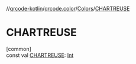 //[qrcode-kotlin](../../../index.md)/[qrcode.color](../index.md)/[Colors](index.md)/[CHARTREUSE](-c-h-a-r-t-r-e-u-s-e.md)

# CHARTREUSE

[common]\
const val [CHARTREUSE](-c-h-a-r-t-r-e-u-s-e.md): [Int](https://kotlinlang.org/api/latest/jvm/stdlib/kotlin-stdlib/kotlin/-int/index.html)
